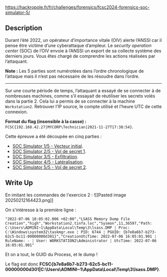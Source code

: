 
https://hackropole.fr/fr/challenges/forensics/fcsc2024-forensics-soc-simulator-5/

## Description

Durant l’été 2022, un opérateur d’importance vitale (OIV) alerte l’ANSSI car il pense être victime d’une cyberattaque d’ampleur. Le _security operation center_ (SOC) de l’OIV envoie à l’ANSSI un export de sa collecte système des derniers jours. Vous êtes chargé de comprendre les actions réalisées par l’attaquant.

**Note :** Les 5 parties sont numérotées dans l’ordre chronologique de l’attaque mais il n’est pas nécessaire de les résoudre dans l’ordre.

---

Sur une courte période de temps, l’attaquant a essayé de se connecter à de nombreuses machines, comme s’il essayait de réutiliser les secrets volés dans la partie 2. Cela lui a permis de se connecter à la machine `Workstation2`. Retrouver l’IP source, le compte utilisé et l’heure UTC de cette connexion.

**Format du flag (insensible à la casse) :** `FCSC{192.168.42.27|MYCORP\Technician|2021-11-27T17:38:54}`.

Cette épreuve a été découpée en cinq parties :

- [SOC Simulator 1/5 - Vecteur initial](https://hackropole.fr/fr/challenges/forensics/fcsc2024-forensics-soc-simulator-1/).
- [SOC Simulator 2/5 - Vol de secret 1](https://hackropole.fr/fr/challenges/forensics/fcsc2024-forensics-soc-simulator-2/).
- [SOC Simulator 3/5 - Exfiltration](https://hackropole.fr/fr/challenges/forensics/fcsc2024-forensics-soc-simulator-3/).
- [SOC Simulator 4/5 - Latéralisation](https://hackropole.fr/fr/challenges/forensics/fcsc2024-forensics-soc-simulator-4/).
- [SOC Simulator 5/5 - Vol de secret 2](https://hackropole.fr/fr/challenges/forensics/fcsc2024-forensics-soc-simulator-5/).
## Write Up

En imitant les commandes de l'exercice 2 :
![[Pasted image 20250212164423.png]]

On s'intéresse à la première ligne : 
```
"2022-07-06 18:05:02.006 +02:00","LSASS Memory Dump File Creation","high","Workstation2.tinfa.loc","Sysmon",11,36597,"Path: C:\Users\ADMINI~1\AppData\Local\Temp\3\lsass.DMP ¦ Proc: C:\Windows\system32\taskmgr.exe ¦ PID: 6744 ¦ PGUID: {b7e8a6b7-b273-62c5-bc11-00000000d301}","CreationUtcTime: 2022-07-06 16:05:01.901 ¦ RuleName: - ¦ User: WORKSTATION2\Administrator ¦ UtcTime: 2022-07-06 16:05:01.901"
```

Et on a tout, le GUID du Process, et le dump ! 

Le flag est donc **FCSC{b7e8a6b7-b273-62c5-bc11-00000000d301|C:\Users\ADMINI~1\AppData\Local\Temp\3\lsass.DMP}**.